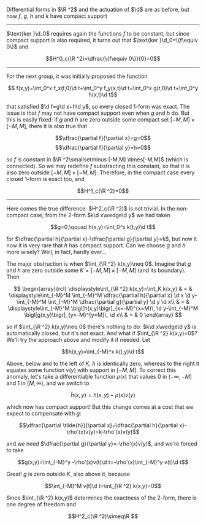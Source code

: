 Differential forms in $\R ^2$ and the actuation of $\d$ are as before, but now $f$, $g$, $h$ and $k$ have compact support

---

$\text{ker }\d_0$ requires again the functions $f$ to be constant, but since compact support is also required, it turns out that $\text{ker }\d_0=\{f\equiv 0\}$ and

$$H^0_c(\R ^2)=\dfrac{\{f\equiv 0\}}{0}=0$$

---

For the next group, it was initially proposed the function 

$$ f(x,y)=\int_0^x f_x(t,0)\d t+\int_0^y f_y(x,t)\d t=\int_0^x g(t,0)\d t+\int_0^y h(x,t)\d t$$

that satisfied $\d f=g\d x+h\d y$, so every closed 1-form was exact. The issue is that $f$ may not have compact support even when $g$ and $h$ do. But this is easily fixed: if $g$ and $h$ are zero outside some compact set $[-M,M] \times[-M,M]$, there it is also true that 

$$\dfrac{\partial f}{\partial x}=g=0$$ 
$$\dfrac{\partial f}{\partial y}=h=0$$

so $f$ is constant in $\R ^2\smallsetminus [-M,M] \times[-M,M]$ (which is connected). So we may redefine $f$ substracting this constant, so that it is also zero outside $[-M,M] \times[-M,M]$. Therefore, in the compact case every closed 1-form is exact too, and

$$H^1_c(\R ^2)=0$$

---

Here comes the true difference: $H^2_c(\R ^2)$ is not trivial. In the non-compact case, from the 2-form $k\d x\wedge\d y$ we had taken 

$$g=0,\qquad h(x,y)=\int_0^x k(t,y)\d t$$

for $\dfrac{\partial h}{\partial x}-\dfrac{\partial g}{\partial y}=k$, but now it now it is very rare that $h$ has compact support. Can we choose $g$ and $h$ more wisely? Well, in fact, hardly ever...

The major obstruction is when $\int_{\R ^2} k(x,y)\neq 0$. Imagine that $g$ and $h$ are zero outside some $K=[-M,M] \times[-M,M]$ (and its boundary). Then

$$
\begin{array}{rcl}
\displaystyle\int_{\R ^2} k(x,y)=\int_K k(x,y) & = & \displaystyle\int_{-M}^M \int_{-M}^M \dfrac{\partial h}{\partial x} \d x \d y-\int_{-M}^M \int_{-M}^M \dfrac{\partial g}{\partial y} \d y \d x\\
& = & \displaystyle\int_{-M}^M \bigl[h(x,y)\bigr]_{x=-M}^{x=M}\, \d y-\int_{-M}^M \bigl[g(x,y)\bigr]_{y=-M}^{y=M}\, \d x\\
& = & 0
\end{array}
$$

so if $\int_{\R ^2} k(x,y)\neq 0$ there's nothing to do: $k\d x\wedge\d y$ is automatically closed, but it's not exact. And what if $\int_{\R ^2} k(x,y)=0$? We'll try the approach above and modify it if needed. Let 

$$h(x,y)=\int_{-M}^x k(t,y)\d t$$

Above, below and to the left of $K$, $h$ is identically zero, whereas to the right it equates some function $v(y)$ with support in $[-M,M]$. To correct this anomaly, let's take a differentiable function $\rho(x)$ that values 0 in $(-\infty,-M]$ and 1 in $[M,\infty)$, and we switch to

$$\tilde{h}(x,y)=h(x,y)-\rho(x)v(y)$$

which now has compact support! But this change comes at a cost that we expect to compensate with $g$:

$$\dfrac{\partial \tilde{h}}{\partial x}=\dfrac{\partial h}{\partial x}-\rho'(x)v(y)=k-\rho'(x)v(y)$$

and we need $\dfrac{\partial g}{\partial y}=-\rho'(x)v(y)$, and we're forced to take 

$$g(x,y)=\int_{-M}^y -\rho'(x)v(t)\d t=-\rho'(x)\int_{-M}^y v(t)\d t$$

Great! $g$ is zero outside $K$, also above it, because 

$$\int_{-M}^M v(t)\d t=\int_{\R ^2} k(x,y)=0$$

Since $\int_{\R ^2} k(x,y)$ determines the exactness of the 2-form, there is one degree of freedom and

$$H^2_c(\R ^2)\simeq\R $$